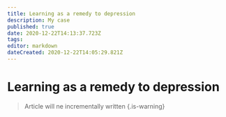 ```yaml
---
title: Learning as a remedy to depression
description: My case
published: true
date: 2020-12-22T14:13:37.723Z
tags: 
editor: markdown
dateCreated: 2020-12-22T14:05:29.821Z
---
```


# Learning as a remedy to depression
> Article will ne incrementally written
{.is-warning}
